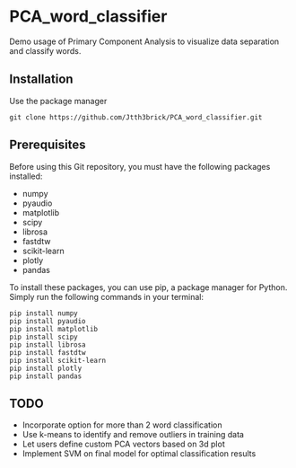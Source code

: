 # PCA_word_classifier
Demo usage of Primary Component Analysis to visualize data separation and classify words. 
## Installation

Use the package manager 

```
git clone https://github.com/Jtth3brick/PCA_word_classifier.git
```

## Prerequisites

Before using this Git repository, you must have the following packages installed:

- numpy
- pyaudio
- matplotlib
- scipy
- librosa
- fastdtw
- scikit-learn
- plotly
- pandas

To install these packages, you can use pip, a package manager for Python. Simply run the following commands in your terminal:

```
pip install numpy
pip install pyaudio
pip install matplotlib
pip install scipy
pip install librosa
pip install fastdtw
pip install scikit-learn
pip install plotly
pip install pandas
```

## TODO

- Incorporate option for more than 2 word classification
- Use k-means to identify and remove outliers in training data
- Let users define custom PCA vectors based on 3d plot
- Implement SVM on final model for optimal classification results


